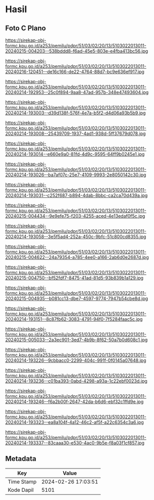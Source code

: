 # Hasil

## Foto C Plano

https://sirekap-obj-formc.kpu.go.id/a253/pemilu/pdpr/51/03/02/20/13/5103022013011-20240215-004203--538bddd8-f6ad-45e5-803e-e4fba413bc56.jpg

https://sirekap-obj-formc.kpu.go.id/a253/pemilu/pdpr/51/03/02/20/13/5103022013011-20240216-120451--de16c166-de22-4764-88d7-bc9e636ef917.jpg

https://sirekap-obj-formc.kpu.go.id/a253/pemilu/pdpr/51/03/02/20/13/5103022013011-20240214-192953--25c0f894-9aa8-47ad-957b-348e47493604.jpg

https://sirekap-obj-formc.kpu.go.id/a253/pemilu/pdpr/51/03/02/20/13/5103022013011-20240214-193003--d39d138f-576f-4e7a-b5f2-d4d06a93b5b9.jpg

https://sirekap-obj-formc.kpu.go.id/a253/pemilu/pdpr/51/03/02/20/13/5103022013011-20240214-193008--25439709-1937-4ad1-938d-5ff37679d078.jpg

https://sirekap-obj-formc.kpu.go.id/a253/pemilu/pdpr/51/03/02/20/13/5103022013011-20240214-193014--e660e9a0-81fd-4d9c-9595-64ff9b0245e1.jpg

https://sirekap-obj-formc.kpu.go.id/a253/pemilu/pdpr/51/03/02/20/13/5103022013011-20240214-193026--ba7af07c-25e7-4109-9993-2e8050142c30.jpg

https://sirekap-obj-formc.kpu.go.id/a253/pemilu/pdpr/51/03/02/20/13/5103022013011-20240214-193031--c252f687-b894-4dab-8bbc-ca2ca70d439a.jpg

https://sirekap-obj-formc.kpu.go.id/a253/pemilu/pdpr/51/03/02/20/13/5103022013011-20240215-004434--9e9efe75-f203-4255-aced-4e13edaf0f5c.jpg

https://sirekap-obj-formc.kpu.go.id/a253/pemilu/pdpr/51/03/02/20/13/5103022013011-20240214-193058--3e5f5ad4-252a-450c-9bfc-51c800cd8355.jpg

https://sirekap-obj-formc.kpu.go.id/a253/pemilu/pdpr/51/03/02/20/13/5103022013011-20240215-004622--24a79354-a785-4ee0-a166-2ab6d0e2687d.jpg

https://sirekap-obj-formc.kpu.go.id/a253/pemilu/pdpr/51/03/02/20/13/5103022013011-20240215-004750--bf52fdf7-8475-41ad-81d5-93b839b1a129.jpg

https://sirekap-obj-formc.kpu.go.id/a253/pemilu/pdpr/51/03/02/20/13/5103022013011-20240215-004935--b081cc13-dbe7-4597-9774-7947b54cbe8d.jpg

https://sirekap-obj-formc.kpu.go.id/a253/pemilu/pdpr/51/03/02/20/13/5103022013011-20240214-193151--8c87fb62-3083-4791-94f0-7f5284faac5c.jpg

https://sirekap-obj-formc.kpu.go.id/a253/pemilu/pdpr/51/03/02/20/13/5103022013011-20240215-005033--2a3ec901-3ed7-4b9b-8f62-50a7b0d608c1.jpg

https://sirekap-obj-formc.kpu.go.id/a253/pemilu/pdpr/51/03/02/20/13/5103022013011-20240214-193226--9cbbacc0-2299-404c-991f-0f0145a07648.jpg

https://sirekap-obj-formc.kpu.go.id/a253/pemilu/pdpr/51/03/02/20/13/5103022013011-20240214-193236--c01ba393-0abd-4298-a93a-1c22ebf0023d.jpg

https://sirekap-obj-formc.kpu.go.id/a253/pemilu/pdpr/51/03/02/20/13/5103022013011-20240214-193246--f6a2b00f-2647-42da-b6d6-ebf32c1ffd9e.jpg

https://sirekap-obj-formc.kpu.go.id/a253/pemilu/pdpr/51/03/02/20/13/5103022013011-20240214-193323--ea8a104f-4a12-46c2-af5f-a22c6354c3a6.jpg

https://sirekap-obj-formc.kpu.go.id/a253/pemilu/pdpr/51/03/02/20/13/5103022013011-20240214-193337--83caaa30-e530-4ac0-9b5e-f8a03f1cf857.jpg


## Metadata

| Key        | Value               |
| ---------- | ------------------- |
| Time Stamp | 2024-02-26 17:03:51 |
| Kode Dapil | 5101                |



